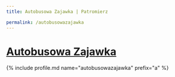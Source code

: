 ```yaml
---
title: Autobusowa Zajawka | Patromierz

permalink: /autobusowazajawka
---
```


# [Autobusowa Zajawka](https://patronite.pl/autobusowazajawka)

{% include profile.md name="autobusowazajawka" prefix="a" %}
